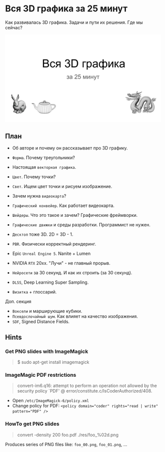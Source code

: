 # Вся 3D графика за 25 минут

Как развивалась 3D графика. Задачи и пути их решения. Где мы сейчас?

![Title Slide](slides/00.png)

## План

- Об авторе и почему он рассказывает про 3D графику.

- `Форма`. Почему треугольники?
- Настоящая `векторная графика`.
- `Цвет`. Почему точки?
- `Свет`. Ищем цвет точки и рисуем изображение.
- Зачем нужна `видеокарта`?
- `Графический конвейер`. Как работает видеокарта.
- `Шейдеры`. Что это такое и зачем? Графические фреймворки.
- `Графические движки` и среды разработки. Программист не нужен.
- `Десктоп` тоже 3D. 2D = 3D - 1.
- `PBR`. Физически корректный рендеринг.
- Epic `Unreal Engine 5`. Nanite + Lumen
- NVIDIA `RTX` 20xx. "Лучи" - не главный прорыв.
- `Нейросети` за 30 секунд. И как их строить (за 30 секунд).
- `DLSS`, Deep Learning Super Sampling.

- `Визитка` + глоссарий.

Доп. секция

- `Воксели` и марширующие кубики.
- `Псевдослочайный шум`. Как влияет на качество изображения.
- `SDF`, Signed Distance Fields.

## Hints

### Get PNG slides with ImageMagick

> $ sudo apt-get install imagemagick

### ImageMagic PDF restrictions

> convert-im6.q16: attempt to perform an operation not allowed by the security policy `PDF' @ error/constitute.c/IsCoderAuthorized/408.

- Open `/etc/ImageMagick-6/policy.xml`
- Change policy for PDF: `<policy domain="coder" rights="read | write" pattern="PDF" />`

### HowTo get PNG slides

> convert -density 200 foo.pdf ./res/foo_%02d.png

Produces series of PNG files like: `foo_00.png`, `foo_01.png`, ...
